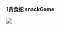
 **1贪食蛇 snackGame**


![](https://raw.githubusercontent.com/manondidi/python-games/master/snackGame/%E8%B4%AA%E9%A3%9F%E8%9B%87.png) 
